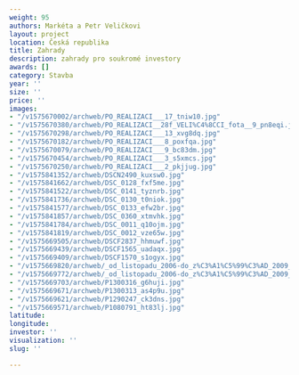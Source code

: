 ```yaml
---
weight: 95
authors: Markéta a Petr Veličkovi
layout: project
location: Česká republika
title: Zahrady
description: zahrady pro soukromé investory
awards: []
category: Stavba
year: ''
size: ''
price: ''
images:
- "/v1575670002/archweb/PO_REALIZACI___17_tniw10.jpg"
- "/v1575670380/archweb/PO_REALIZACI__28f_VELI%C4%8CCI_fota__9_pn8eqi.jpg"
- "/v1575670298/archweb/PO_REALIZACI___13_xvg8dq.jpg"
- "/v1575670182/archweb/PO_REALIZACI___8_poxfqa.jpg"
- "/v1575670079/archweb/PO_REALIZACI___9_bc83dm.jpg"
- "/v1575670454/archweb/PO_REALIZACI___3_s5xmcs.jpg"
- "/v1575670250/archweb/PO_REALIZACI___2_pkjjug.jpg"
- "/v1575841352/archweb/DSCN2490_kuxsw0.jpg"
- "/v1575841662/archweb/DSC_0128_fxf5me.jpg"
- "/v1575841522/archweb/DSC_0141_tyznrb.jpg"
- "/v1575841736/archweb/DSC_0130_t0niok.jpg"
- "/v1575841577/archweb/DSC_0133_efw2br.jpg"
- "/v1575841857/archweb/DSC_0360_xtmvhk.jpg"
- "/v1575841784/archweb/DSC_0011_q10ojm.jpg"
- "/v1575841819/archweb/DSC_0012_vze65w.jpg"
- "/v1575669505/archweb/DSCF2837_hhmuwf.jpg"
- "/v1575669439/archweb/DSCF1565_uadaqx.jpg"
- "/v1575669409/archweb/DSCF1570_s1ogyx.jpg"
- "/v1575669820/archweb/_od_listopadu_2006-do_z%C3%A1%C5%99%C3%AD_2009_34_m95ky1.jpg"
- "/v1575669772/archweb/_od_listopadu_2006-do_z%C3%A1%C5%99%C3%AD_2009_32_lq22o1.jpg"
- "/v1575669703/archweb/P1300316_g6huji.jpg"
- "/v1575669671/archweb/P1300313_as4p9u.jpg"
- "/v1575669621/archweb/P1290247_ck3dns.jpg"
- "/v1575669571/archweb/P1080791_ht83lj.jpg"
latitude: 
longitude: 
investor: ''
visualization: ''
slug: ''

---
```

